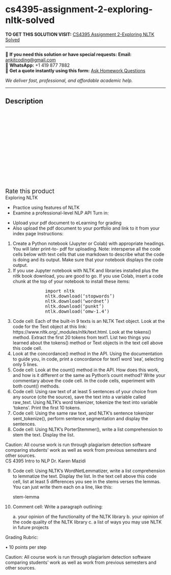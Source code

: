 # cs4395-assignment-2-exploring-nltk-solved
**TO GET THIS SOLUTION VISIT:** [CS4395 Assignment 2-Exploring NLTK Solved](https://www.ankitcodinghub.com/product/cs4395-assignment-2-exploring-nltk-solved/)


---

📩 **If you need this solution or have special requests:** **Email:** ankitcoding@gmail.com  
📱 **WhatsApp:** +1 419 877 7882  
📄 **Get a quote instantly using this form:** [Ask Homework Questions](https://www.ankitcodinghub.com/services/ask-homework-questions/)

*We deliver fast, professional, and affordable academic help.*

---

<h2>Description</h2>



<div class="kk-star-ratings kksr-auto kksr-align-center kksr-valign-top" data-payload="{&quot;align&quot;:&quot;center&quot;,&quot;id&quot;:&quot;98782&quot;,&quot;slug&quot;:&quot;default&quot;,&quot;valign&quot;:&quot;top&quot;,&quot;ignore&quot;:&quot;&quot;,&quot;reference&quot;:&quot;auto&quot;,&quot;class&quot;:&quot;&quot;,&quot;count&quot;:&quot;0&quot;,&quot;legendonly&quot;:&quot;&quot;,&quot;readonly&quot;:&quot;&quot;,&quot;score&quot;:&quot;0&quot;,&quot;starsonly&quot;:&quot;&quot;,&quot;best&quot;:&quot;5&quot;,&quot;gap&quot;:&quot;4&quot;,&quot;greet&quot;:&quot;Rate this product&quot;,&quot;legend&quot;:&quot;0\/5 - (0 votes)&quot;,&quot;size&quot;:&quot;24&quot;,&quot;title&quot;:&quot;CS4395 Assignment 2-Exploring NLTK Solved&quot;,&quot;width&quot;:&quot;0&quot;,&quot;_legend&quot;:&quot;{score}\/{best} - ({count} {votes})&quot;,&quot;font_factor&quot;:&quot;1.25&quot;}">

<div class="kksr-stars">

<div class="kksr-stars-inactive">
            <div class="kksr-star" data-star="1" style="padding-right: 4px">


<div class="kksr-icon" style="width: 24px; height: 24px;"></div>
        </div>
            <div class="kksr-star" data-star="2" style="padding-right: 4px">


<div class="kksr-icon" style="width: 24px; height: 24px;"></div>
        </div>
            <div class="kksr-star" data-star="3" style="padding-right: 4px">


<div class="kksr-icon" style="width: 24px; height: 24px;"></div>
        </div>
            <div class="kksr-star" data-star="4" style="padding-right: 4px">


<div class="kksr-icon" style="width: 24px; height: 24px;"></div>
        </div>
            <div class="kksr-star" data-star="5" style="padding-right: 4px">


<div class="kksr-icon" style="width: 24px; height: 24px;"></div>
        </div>
    </div>

<div class="kksr-stars-active" style="width: 0px;">
            <div class="kksr-star" style="padding-right: 4px">


<div class="kksr-icon" style="width: 24px; height: 24px;"></div>
        </div>
            <div class="kksr-star" style="padding-right: 4px">


<div class="kksr-icon" style="width: 24px; height: 24px;"></div>
        </div>
            <div class="kksr-star" style="padding-right: 4px">


<div class="kksr-icon" style="width: 24px; height: 24px;"></div>
        </div>
            <div class="kksr-star" style="padding-right: 4px">


<div class="kksr-icon" style="width: 24px; height: 24px;"></div>
        </div>
            <div class="kksr-star" style="padding-right: 4px">


<div class="kksr-icon" style="width: 24px; height: 24px;"></div>
        </div>
    </div>
</div>


<div class="kksr-legend" style="font-size: 19.2px;">
            <span class="kksr-muted">Rate this product</span>
    </div>
    </div>
<div class="page" title="Page 1">
<div class="layoutArea">
<div class="column">
Exploring NLTK

</div>
</div>
<div class="layoutArea">
<div class="column">
<ul>
<li>Practice using features of NLTK</li>
<li>Examine a professional-level NLP API
Turn in:
</li>
</ul>
<ul>
<li>Upload your pdf document to eLearning for grading</li>
<li>Also upload the pdf document to your portfolio and link to it from your index page
Instructions:
</li>
</ul>
<ol>
<li>Create a Python notebook (Jupyter or Colab) with appropriate headings. You will later print-to- pdf for uploading. Note: intersperse all the code cells below with text cells that use markdown to describe what the code is doing and its output. Make sure that your notebook displays the code output.</li>
<li>If you use Jupyter notebook with NLTK and libraries installed plus the nltk book download, you are good to go. If you use Colab, insert a code chunk at the top of your notebook to install these items:
<pre>            import nltk
            nltk.download(‘stopwords’)
            nltk.download(‘wordnet’)
            nltk.download(‘punkt’)
            ntlk.download(‘omw-1.4’)
</pre>
</li>
<li>Code cell: Each of the built-in 9 texts is an NLTK Text object. Look at the code for the Text object at this link: https://www.nltk.org/_modules/nltk/text.html. Look at the tokens() method. Extract the first 20 tokens from text1. List two things you learned about the tokens() method or Text objects in the text cell above this code cell.</li>
<li>Look at the concordance() method in the API. Using the documentation to guide you, in code, print a concordance for text1 word ‘sea’, selecting only 5 lines.</li>
<li>Code cell: Look at the count() method in the API. How does this work, and how is it different or the same as Python’s count method? Write your commentary above the code cell. In the code cells, experiment with both count() methods.</li>
<li>Code cell: Using raw text of at least 5 sentences of your choice from any source (cite the source), save the text into a variable called raw_text. Using NLTK’s word tokenizer, tokenize the text into variable ‘tokens’. Print the first 10 tokens.</li>
<li>Code cell: Using the same raw text, and NLTK’s sentence tokenizer sent_tokenize(), perform sentence segmentation and display the sentences.</li>
<li>Code cell: Using NLTK’s PorterStemmer(), write a list comprehension to stem the text. Display the list.</li>
</ol>
Caution: All course work is run through plagiarism detection software comparing students’ work as well as work from previous semesters and other sources.

</div>
</div>
</div>
<div class="page" title="Page 2">
<div class="layoutArea">
<div class="column">
CS 4395 Intro to NLP Dr. Karen Mazidi

</div>
</div>
<div class="layoutArea">
<div class="column">
<ol start="9">
<li>Code cell: Using NLTK’s WordNetLemmatizer, write a list comprehension to lemmatize the text. Display the list. In the text cell above this code cell, list at least 5 differences you see in the stems verses the lemmas. You can just write them each on a line, like this:

stem-lemma</li>
<li>Comment cell: Write a paragraph outlining:

a. your opinion of the functionality of the NLTK library b. your opinion of the code quality of the NLTK library c. a list of ways you may use NLTK in future projects</li>
</ol>
Grading Rubric:

• 10 points per step

</div>
</div>
<div class="layoutArea">
<div class="column">
Caution: All course work is run through plagiarism detection software comparing students’ work as well as work from previous semesters and other sources.

</div>
</div>
</div>
